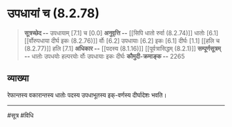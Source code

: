 # उपधायां च (8.2.78)
> **सूत्रच्छेद --** उपधायाम् [7.1] च [0.0]
> **अनुवृत्ति --** [[सिपि धातो रुर्वा (8.2.74)]] धातोः [6.1] [[र्वोरुपधाया दीर्घ इकः (8.2.76)]] र्वोः [6.2] उपधायाः [6.2] इकः [6.1] दीर्घः [1.1] [[हलि च (8.2.77)]] हलि [7.1]
> **अधिकार --** [[पदस्य (8.1.16)]] [[पूर्वत्रासिद्धम् (8.2.1)]]
> **सम्पूर्णसूत्रम् --** धातोः उपधयोः हल्परयोः र्वोः उपधायाः इकः दीर्घः
> **कौमुदी-क्रमाङ्क --** 2265

## व्याख्या

रेफान्तस्य वकारान्तस्य धातोः पदस्य उपधाभूतस्य इक्-वर्णस्य दीर्घादेशः भवति।

---
#सूत्र #विधि 